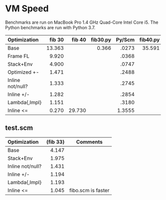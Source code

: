 # VM Speed

Benchmarks are run on MacBook Pro 1.4 GHz Quad-Core Intel Core i5. The
Python benchmarks are run with Python 3.7.

| Optimization     | fib 30 | fib 40 | fib30.py | Py/Scm | fib40.py | Py/Scm |
|:-----------------|-------:|-------:|---------:|-------:|---------:|-------:|
| Base             | 13.363 |        |    0.366 |  .0273 |   35.591 |        |
| Frame FL         |  9.920 |        |          |  .0368 |          |        |
| Stack+Env        |  4.900 |        |          |  .0747 |          |        |
| Optimized +-     |  1.471 |        |          |  .2488 |          |        |
| Inline not/null? |  1.333 |        |          |  .2745 |          |        |
| Inline +/-       |  1.282 |        |          |  .2854 |          |        |
| Lambda{,Impl}    |  1.151 |        |          |  .3180 |          |        |
| Inline <=        |  0.270 | 29.730 |          | 1.3555 |          | 1.1971 |

## test.scm

| Optimization     | (fib 33) | Comments           |
|:-----------------|---------:|--------------------|
| Base             |    4.147 |                    |
| Stack+Env        |    1.975 |                    |
| Inline not/null? |    1.431 |                    |
| Inline +/-       |    1.194 |                    |
| Lambda{,Impl}    |    1.193 |                    |
| Inline <=        |    1.045 | fibo.scm is faster |

